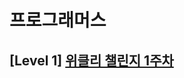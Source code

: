 # 프로그래머스 
## [Level 1] [위클리 챌린지 1주차][link]

[link]: https://programmers.co.kr/learn/courses/30/lessons/82612
